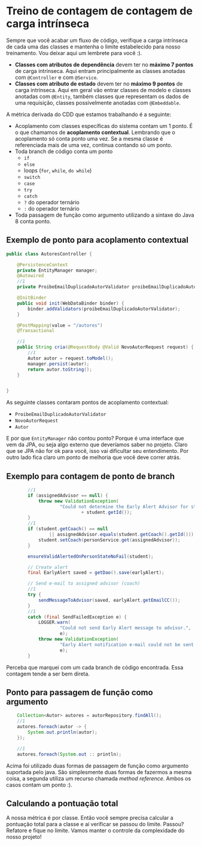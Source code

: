 # Treino de contagem de contagem de carga intrínseca

Sempre que você acabar um fluxo de código, verifique a carga intrínseca de cada uma das classes e mantenha o limite estabelecido para nosso treinamento. Vou deixar aqui um lembrete para você :). 

* **Classes com atributos de dependência** devem ter no **máximo 7 pontos** de carga intrínseca. Aqui entram principalmente as classes anotadas com `@Controller` e com `@Service`. 
* **Classes com atributo de estado** devem ter no **máximo 9 pontos** de carga intrínseca. Aqui em geral vão entrar classes de modelo e classes anotadas com `@Entity`, também classes que representam os dados de uma requisição, classes possivelmente anotadas com `@Embeddable`. 

A métrica derivada do CDD que estamos trabalhando é a seguinte:

* Acoplamento com classes específicas do sistema contam um 1 ponto. É o que chamamos de **acoplamento contextual**. Lembrando que o acoplamento só conta ponto uma vez. Se a mesma classe é referenciada mais de uma vez, continua contando só um ponto.
* Toda branch de código conta um ponto
    * `if`
    * `else`
    * loops (`for`, `while`, `do while`)
    * `switch`
    * `case`
    * `try`
    * `catch`
    * `?` do operador ternário
    * `:` do operador ternário
* Toda passagem de função como argumento utilizando a sintaxe do Java 8 conta ponto. 

## Exemplo de ponto para acoplamento contextual

```java
public class AutoresController {

	@PersistenceContext
	private EntityManager manager;
	@Autowired
    //1
	private ProibeEmailDuplicadoAutorValidator proibeEmailDuplicadoAutorValidator;

	@InitBinder
	public void init(WebDataBinder binder) {		
		binder.addValidators(proibeEmailDuplicadoAutorValidator);
	}

	@PostMapping(value = "/autores")
	@Transactional

    //1
	public String cria(@RequestBody @Valid NovoAutorRequest request) {
        //1
		Autor autor = request.toModel();
		manager.persist(autor);
		return autor.toString();
	}


}
```

As seguinte classes contaram pontos de acoplamento contextual:

* `ProibeEmailDuplicadoAutorValidator`
* `NovoAutorRequest`
* `Autor`

E por que `EntityManager` não contou ponto? Porque é uma interface que vem da JPA, ou seja algo externo que deveríamos saber no projeto. Claro que se JPA não for ok para você, isso vai dificultar seu entendimento. Por outro lado fica claro um ponto de melhoria que você deve correr atrás. 

## Exemplo para contagem de ponto de branch

```java
        //1
		if (assignedAdvisor == null) {
			throw new ValidationException(
					"Could not determine the Early Alert Advisor for student ID "
							+ student.getId());
		}
        //1
		if (student.getCoach() == null
				|| assignedAdvisor.equals(student.getCoach().getId())) {
			student.setCoach(personService.get(assignedAdvisor));
		}

		ensureValidAlertedOnPersonStateNoFail(student);

		// Create alert
		final EarlyAlert saved = getDao().save(earlyAlert);

		// Send e-mail to assigned advisor (coach)
        //1
		try {
			sendMessageToAdvisor(saved, earlyAlert.getEmailCC());
		} 
        //1
        catch (final SendFailedException e) {
			LOGGER.warn(
					"Could not send Early Alert message to advisor.",
					e);
			throw new ValidationException(
					"Early Alert notification e-mail could not be sent to advisor. Early Alert was NOT created.",
					e);
		}
```

Perceba que marquei com um cada branch de código encontrada. Essa contagem tende a ser bem direta. 

## Ponto para passagem de função como argumento

```java
    Collection<Autor> autores = autorRepository.findAll();
    //1
    autores.foreach(autor -> {
        System.out.println(autor);
    });

    //1
    autores.foreach(System.out :: println);
```

Acima foi utilizado duas formas de passagem de função como argumento suportada pelo java. São simplesmente duas formas de fazermos a mesma coisa, a segunda utiliza um recurso chamada *method reference*. Ambos os casos contam um ponto :). 

## Calculando a pontuação total

A nossa métrica é por classe. Então você sempre precisa calcular a pontuação total para a classe e aí verificar se passou do limite. Passou? Refatore e fique no limite. Vamos manter o controle da complexidade do nosso projeto!

